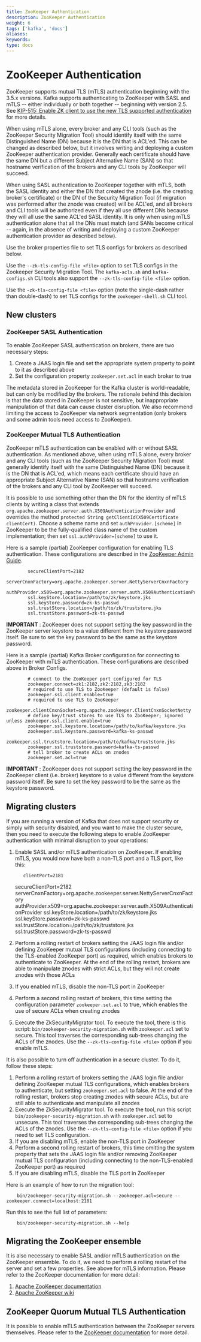 ```yaml
---
title: ZooKeeper Authentication
description: ZooKeeper Authentication
weight: 6
tags: ['kafka', 'docs']
aliases: 
keywords: 
type: docs
---
```


# ZooKeeper Authentication

ZooKeeper supports mutual TLS (mTLS) authentication beginning with the 3.5.x versions. Kafka supports authenticating to ZooKeeper with SASL and mTLS -- either individually or both together -- beginning with version 2.5. See [KIP-515: Enable ZK client to use the new TLS supported authentication](https://cwiki.apache.org/confluence/display/KAFKA/KIP-515%3A+Enable+ZK+client+to+use+the+new+TLS+supported+authentication) for more details. 

When using mTLS alone, every broker and any CLI tools (such as the ZooKeeper Security Migration Tool) should identify itself with the same Distinguished Name (DN) because it is the DN that is ACL'ed. This can be changed as described below, but it involves writing and deploying a custom ZooKeeper authentication provider. Generally each certificate should have the same DN but a different Subject Alternative Name (SAN) so that hostname verification of the brokers and any CLI tools by ZooKeeper will succeed. 

When using SASL authentication to ZooKeeper together with mTLS, both the SASL identity and either the DN that created the znode (i.e. the creating broker's certificate) or the DN of the Security Migration Tool (if migration was performed after the znode was created) will be ACL'ed, and all brokers and CLI tools will be authorized even if they all use different DNs because they will all use the same ACL'ed SASL identity. It is only when using mTLS authentication alone that all the DNs must match (and SANs become critical -- again, in the absence of writing and deploying a custom ZooKeeper authentication provider as described below). 

Use the broker properties file to set TLS configs for brokers as described below. 

Use the `--zk-tls-config-file <file>` option to set TLS configs in the Zookeeper Security Migration Tool. The `kafka-acls.sh` and `kafka-configs.sh` CLI tools also support the `--zk-tls-config-file <file>` option. 

Use the `-zk-tls-config-file <file>` option (note the single-dash rather than double-dash) to set TLS configs for the `zookeeper-shell.sh` CLI tool. 

## New clusters

### ZooKeeper SASL Authentication

To enable ZooKeeper SASL authentication on brokers, there are two necessary steps: 

  1. Create a JAAS login file and set the appropriate system property to point to it as described above
  2. Set the configuration property `zookeeper.set.acl` in each broker to true

The metadata stored in ZooKeeper for the Kafka cluster is world-readable, but can only be modified by the brokers. The rationale behind this decision is that the data stored in ZooKeeper is not sensitive, but inappropriate manipulation of that data can cause cluster disruption. We also recommend limiting the access to ZooKeeper via network segmentation (only brokers and some admin tools need access to ZooKeeper). 

### ZooKeeper Mutual TLS Authentication

ZooKeeper mTLS authentication can be enabled with or without SASL authentication. As mentioned above, when using mTLS alone, every broker and any CLI tools (such as the ZooKeeper Security Migration Tool) must generally identify itself with the same Distinguished Name (DN) because it is the DN that is ACL'ed, which means each certificate should have an appropriate Subject Alternative Name (SAN) so that hostname verification of the brokers and any CLI tool by ZooKeeper will succeed. 

It is possible to use something other than the DN for the identity of mTLS clients by writing a class that extends `org.apache.zookeeper.server.auth.X509AuthenticationProvider` and overrides the method `protected String getClientId(X509Certificate clientCert)`. Choose a scheme name and set `authProvider.[scheme]` in ZooKeeper to be the fully-qualified class name of the custom implementation; then set `ssl.authProvider=[scheme]` to use it. 

Here is a sample (partial) ZooKeeper configuration for enabling TLS authentication. These configurations are described in the [ZooKeeper Admin Guide](https://zookeeper.apache.org/doc/r3.5.7/zookeeperAdmin.html#sc_authOptions). 
    
    
            secureClientPort=2182
            serverCnxnFactory=org.apache.zookeeper.server.NettyServerCnxnFactory
            authProvider.x509=org.apache.zookeeper.server.auth.X509AuthenticationProvider
            ssl.keyStore.location=/path/to/zk/keystore.jks
            ssl.keyStore.password=zk-ks-passwd
            ssl.trustStore.location=/path/to/zk/truststore.jks
            ssl.trustStore.password=zk-ts-passwd

**IMPORTANT** : ZooKeeper does not support setting the key password in the ZooKeeper server keystore to a value different from the keystore password itself. Be sure to set the key password to be the same as the keystore password. 

Here is a sample (partial) Kafka Broker configuration for connecting to ZooKeeper with mTLS authentication. These configurations are described above in Broker Configs. 
    
    
            # connect to the ZooKeeper port configured for TLS
            zookeeper.connect=zk1:2182,zk2:2182,zk3:2182
            # required to use TLS to ZooKeeper (default is false)
            zookeeper.ssl.client.enable=true
            # required to use TLS to ZooKeeper
            zookeeper.clientCnxnSocket=org.apache.zookeeper.ClientCnxnSocketNetty
            # define key/trust stores to use TLS to ZooKeeper; ignored unless zookeeper.ssl.client.enable=true
            zookeeper.ssl.keystore.location=/path/to/kafka/keystore.jks
            zookeeper.ssl.keystore.password=kafka-ks-passwd
            zookeeper.ssl.truststore.location=/path/to/kafka/truststore.jks
            zookeeper.ssl.truststore.password=kafka-ts-passwd
            # tell broker to create ACLs on znodes
            zookeeper.set.acl=true

**IMPORTANT** : ZooKeeper does not support setting the key password in the ZooKeeper client (i.e. broker) keystore to a value different from the keystore password itself. Be sure to set the key password to be the same as the keystore password. 

## Migrating clusters

If you are running a version of Kafka that does not support security or simply with security disabled, and you want to make the cluster secure, then you need to execute the following steps to enable ZooKeeper authentication with minimal disruption to your operations: 

  1. Enable SASL and/or mTLS authentication on ZooKeeper. If enabling mTLS, you would now have both a non-TLS port and a TLS port, like this: 
    
            clientPort=2181
        secureClientPort=2182
        serverCnxnFactory=org.apache.zookeeper.server.NettyServerCnxnFactory
        authProvider.x509=org.apache.zookeeper.server.auth.X509AuthenticationProvider
        ssl.keyStore.location=/path/to/zk/keystore.jks
        ssl.keyStore.password=zk-ks-passwd
        ssl.trustStore.location=/path/to/zk/truststore.jks
        ssl.trustStore.password=zk-ts-passwd

  2. Perform a rolling restart of brokers setting the JAAS login file and/or defining ZooKeeper mutual TLS configurations (including connecting to the TLS-enabled ZooKeeper port) as required, which enables brokers to authenticate to ZooKeeper. At the end of the rolling restart, brokers are able to manipulate znodes with strict ACLs, but they will not create znodes with those ACLs
  3. If you enabled mTLS, disable the non-TLS port in ZooKeeper
  4. Perform a second rolling restart of brokers, this time setting the configuration parameter `zookeeper.set.acl` to true, which enables the use of secure ACLs when creating znodes
  5. Execute the ZkSecurityMigrator tool. To execute the tool, there is this script: `bin/zookeeper-security-migration.sh` with `zookeeper.acl` set to secure. This tool traverses the corresponding sub-trees changing the ACLs of the znodes. Use the `--zk-tls-config-file <file>` option if you enable mTLS.



It is also possible to turn off authentication in a secure cluster. To do it, follow these steps:

  1. Perform a rolling restart of brokers setting the JAAS login file and/or defining ZooKeeper mutual TLS configurations, which enables brokers to authenticate, but setting `zookeeper.set.acl` to false. At the end of the rolling restart, brokers stop creating znodes with secure ACLs, but are still able to authenticate and manipulate all znodes
  2. Execute the ZkSecurityMigrator tool. To execute the tool, run this script `bin/zookeeper-security-migration.sh` with `zookeeper.acl` set to unsecure. This tool traverses the corresponding sub-trees changing the ACLs of the znodes. Use the `--zk-tls-config-file <file>` option if you need to set TLS configuration.
  3. If you are disabling mTLS, enable the non-TLS port in ZooKeeper
  4. Perform a second rolling restart of brokers, this time omitting the system property that sets the JAAS login file and/or removing ZooKeeper mutual TLS configuration (including connecting to the non-TLS-enabled ZooKeeper port) as required
  5. If you are disabling mTLS, disable the TLS port in ZooKeeper

Here is an example of how to run the migration tool: 
    
    
        bin/zookeeper-security-migration.sh --zookeeper.acl=secure --zookeeper.connect=localhost:2181

Run this to see the full list of parameters:
    
    
        bin/zookeeper-security-migration.sh --help

## Migrating the ZooKeeper ensemble

It is also necessary to enable SASL and/or mTLS authentication on the ZooKeeper ensemble. To do it, we need to perform a rolling restart of the server and set a few properties. See above for mTLS information. Please refer to the ZooKeeper documentation for more detail: 

  1. [Apache ZooKeeper documentation](https://zookeeper.apache.org/doc/r3.5.7/zookeeperProgrammers.html#sc_ZooKeeperAccessControl)
  2. [Apache ZooKeeper wiki](https://cwiki.apache.org/confluence/display/ZOOKEEPER/Zookeeper+and+SASL)



## ZooKeeper Quorum Mutual TLS Authentication

It is possible to enable mTLS authentication between the ZooKeeper servers themselves. Please refer to the [ZooKeeper documentation](https://zookeeper.apache.org/doc/r3.5.7/zookeeperAdmin.html#Quorum+TLS) for more detail. 
